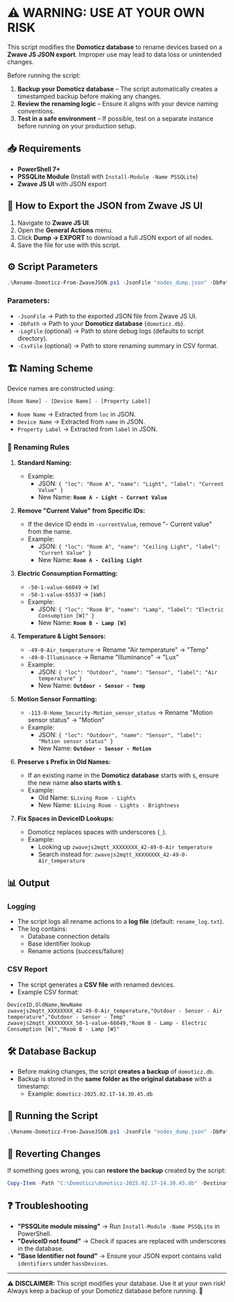 # ⚠️ WARNING: USE AT YOUR OWN RISK

This script modifies the **Domoticz database** to rename devices based on a **Zwave JS JSON export**. Improper use may lead to data loss or unintended changes.

Before running the script:
1. **Backup your Domoticz database** – The script automatically creates a timestamped backup before making any changes.
2. **Review the renaming logic** – Ensure it aligns with your device naming conventions.
3. **Test in a safe environment** – If possible, test on a separate instance before running on your production setup.

## 📥 Requirements

- **PowerShell 7+**
- **PSSQLite Module** (Install with `Install-Module -Name PSSQLite`)
- **Zwave JS UI** with JSON export

## 🔄 How to Export the JSON from Zwave JS UI

1. Navigate to **Zwave JS UI**.
2. Open the **General Actions** menu.
3. Click **Dump → EXPORT** to download a full JSON export of all nodes.
4. Save the file for use with this script.

## ⚙️ Script Parameters

```powershell
.\Rename-Domoticz-From-ZwaveJSON.ps1 -JsonFile "nodes_dump.json" -DbPath "domoticz.db"
```

### Parameters:
- `-JsonFile` → Path to the exported JSON file from Zwave JS UI.
- `-DbPath` → Path to your **Domoticz database** (`domoticz.db`).
- `-LogFile` (optional) → Path to store debug logs (defaults to script directory).
- `-CsvFile` (optional) → Path to store renaming summary in CSV format.

## 🏗️ Naming Scheme

Device names are constructed using:
```
[Room Name] - [Device Name] - [Property Label]
```
- `Room Name` → Extracted from `loc` in JSON.
- `Device Name` → Extracted from `name` in JSON.
- `Property Label` → Extracted from `label` in JSON.

### 🔄 Renaming Rules
1. **Standard Naming:**
   - Example:
     - JSON: `{ "loc": "Room A", "name": "Light", "label": "Current Value" }`
     - New Name: **`Room A - Light - Current Value`**

2. **Remove "Current Value" from Specific IDs:**
   - If the device ID ends in `-currentValue`, remove "- Current value" from the name.
   - Example:
     - JSON: `{ "loc": "Room A", "name": "Ceiling Light", "label": "Current Value" }`
     - New Name: **`Room A - Ceiling Light`**

3. **Electric Consumption Formatting:**
   - `-50-1-value-66049` → `[W]`
   - `-50-1-value-65537` → `[kWh]`
   - Example:
     - JSON: `{ "loc": "Room B", "name": "Lamp", "label": "Electric Consumption [W]" }`
     - New Name: **`Room B - Lamp [W]`**

4. **Temperature & Light Sensors:**
   - `-49-0-Air_temperature` → Rename "Air temperature" → "Temp"
   - `-49-0-Illuminance` → Rename "Illuminance" → "Lux"
   - Example:
     - JSON: `{ "loc": "Outdoor", "name": "Sensor", "label": "Air temperature" }`
     - New Name: **`Outdoor - Sensor - Temp`**

5. **Motion Sensor Formatting:**
   - `-113-0-Home_Security-Motion_sensor_status` → Rename "Motion sensor status" → "Motion"
   - Example:
     - JSON: `{ "loc": "Outdoor", "name": "Sensor", "label": "Motion sensor status" }`
     - New Name: **`Outdoor - Sensor - Motion`**

6. **Preserve `$` Prefix in Old Names:**
   - If an existing name in the **Domoticz database** starts with `$`, ensure the new name **also starts with `$`**.
   - Example:
     - Old Name: `$Living Room - Lights`
     - New Name: `$Living Room - Lights - Brightness`

7. **Fix Spaces in DeviceID Lookups:**
   - Domoticz replaces spaces with underscores (`_`).
   - Example:
     - Looking up `zwavejs2mqtt_XXXXXXXX_42-49-0-Air temperature`
     - Search instead for: `zwavejs2mqtt_XXXXXXXX_42-49-0-Air_temperature`

## 📊 Output

### Logging
- The script logs all rename actions to a **log file** (default: `rename_log.txt`).
- The log contains:
  - Database connection details
  - Base identifier lookup
  - Rename actions (success/failure)

### CSV Report
- The script generates a **CSV file** with renamed devices.
- Example CSV format:

```
DeviceID,OldName,NewName
zwavejs2mqtt_XXXXXXXX_42-49-0-Air_temperature,"Outdoor - Sensor - Air temperature","Outdoor - Sensor - Temp"
zwavejs2mqtt_XXXXXXXX_50-1-value-66049,"Room B - Lamp - Electric Consumption [W]","Room B - Lamp [W]"
```

## 🛠️ Database Backup
- Before making changes, the script **creates a backup** of `domoticz.db`.
- Backup is stored in the **same folder as the original database** with a timestamp:
  - Example: `domoticz-2025.02.17-14.30.45.db`

## 🏁 Running the Script

```powershell
.\Rename-Domoticz-From-ZwaveJSON.ps1 -JsonFile "nodes_dump.json" -DbPath "C:\Domoticz\domoticz.db" -LogFile "C:\Logs\rename_log.txt" -CsvFile "C:\Reports\renaming_summary.csv"
```

## 🔄 Reverting Changes
If something goes wrong, you can **restore the backup** created by the script:
```powershell
Copy-Item -Path "C:\Domoticz\domoticz-2025.02.17-14.30.45.db" -Destination "C:\Domoticz\domoticz.db" -Force
```

## ❓ Troubleshooting
- **"PSSQLite module missing"** → Run `Install-Module -Name PSSQLite` in PowerShell.
- **"DeviceID not found"** → Check if spaces are replaced with underscores in the database.
- **"Base Identifier not found"** → Ensure your JSON export contains valid `identifiers` under `hassDevices`.

---

⚠️ **DISCLAIMER:** This script modifies your database. Use it at your own risk! Always keep a backup of your Domoticz database before running. 🚀

